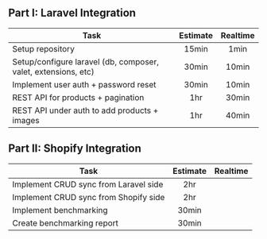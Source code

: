## Part I: Laravel Integration
| Task                                                           | Estimate | Realtime |
|----------------------------------------------------------------|:--------:|:--------:|
| Setup repository                                               |  15min   |   1min   |
| Setup/configure laravel (db, composer, valet, extensions, etc) |  30min   |  10min   |
| Implement user auth + password reset                           |  30min   |  10min   |
| REST API for products + pagination                             |   1hr    |  30min   |
| REST API under auth to add products + images                   |   1hr    |  40min   |

## Part II: Shopify Integration
| Task                                  | Estimate | Realtime |
|---------------------------------------|:--------:|:--------:|
| Implement CRUD sync from Laravel side |   2hr    |          |
| Implement CRUD sync from Shopify side |   2hr    |          |
| Implement benchmarking                |  30min   |          |
| Create benchmarking report            |  30min   |          |

